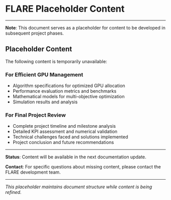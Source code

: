 # FLARE Placeholder Content

---

**Note**: This document serves as a placeholder for content to be developed in subsequent project phases.

## Placeholder Content

The following content is temporarily unavailable:

### For Efficient GPU Management
- Algorithm specifications for optimized GPU allocation
- Performance evaluation metrics and benchmarks
- Mathematical models for multi-objective optimization
- Simulation results and analysis

### For Final Project Review
- Complete project timeline and milestone analysis
- Detailed KPI assessment and numerical validation
- Technical challenges faced and solutions implemented
- Project conclusion and future recommendations

---

**Status**: Content will be available in the next documentation update.

**Contact**: For specific questions about missing content, please contact the FLARE development team.

---

*This placeholder maintains document structure while content is being refined.*